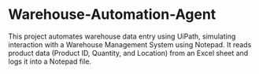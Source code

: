 # Warehouse-Automation-Agent
This project automates warehouse data entry using UiPath, simulating interaction with a Warehouse Management System using Notepad. It reads product data (Product ID, Quantity, and Location) from an Excel sheet and logs it into a Notepad file.
